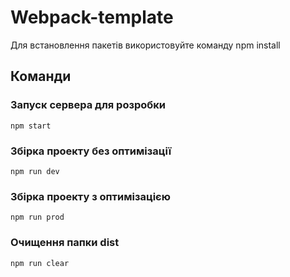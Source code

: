 # Webpack-template

Для встановлення пакетів використовуйте команду npm install

## Команди

### Запуск сервера для розробки

```shell
npm start
```

### Збірка проекту без оптимізації

```shell
npm run dev
```

### Збірка проекту з оптимізацією

```shell
npm run prod
```

### Очищення папки dist

```shell
npm run clear
```
